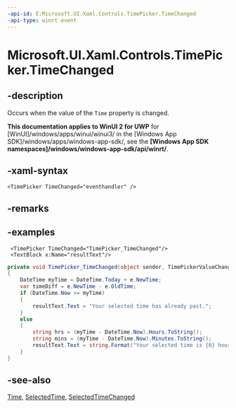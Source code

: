 ```yaml
---
-api-id: E:Microsoft.UI.Xaml.Controls.TimePicker.TimeChanged
-api-type: winrt event
---
```


<!-- Event syntax
public event Windows.Foundation.EventHandler TimeChanged<Windows.UI.Xaml.Controls.TimePickerValueChangedEventArgs>
-->

# Microsoft.UI.Xaml.Controls.TimePicker.TimeChanged

## -description

Occurs when the value of the `Time` property is changed.

**This documentation applies to WinUI 2 for UWP** for [WinUI]/windows/apps/winui/winui3/ in the [Windows App SDK]/windows/apps/windows-app-sdk/, see the **[Windows App SDK namespaces]/windows/windows-app-sdk/api/winrt/**.

## -xaml-syntax

```xaml
<TimePicker TimeChanged="eventhandler" />
```

## -remarks

## -examples

```xaml
 <TimePicker TimeChanged="TimePicker_TimeChanged"/>
 <TextBlock x:Name="resultText"/>
```

```csharp
private void TimePicker_TimeChanged(object sender, TimePickerValueChangedEventArgs e)
{
    DateTime myTime = DateTime.Today + e.NewTime;
    var timeDiff = e.NewTime - e.OldTime;
    if (DateTime.Now >= myTime)
    {
        resultText.Text = "Your selected time has already past.";
    }
    else
    {
        string hrs = (myTime - DateTime.Now).Hours.ToString();
        string mins = (myTime - DateTime.Now).Minutes.ToString();
        resultText.Text = string.Format("Your selected time is {0} hours, {1} minutes from now.", hrs, mins);
    }
}
```

## -see-also

[Time](timepicker_time.md), [SelectedTime](timepicker_selectedtime.md), [SelectedTimeChanged](timepicker_selectedtimechanged.md)
